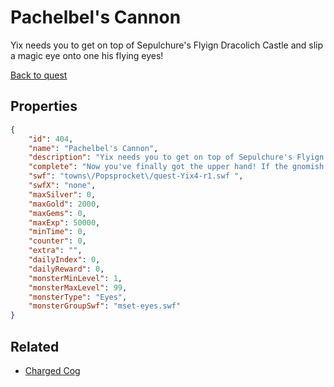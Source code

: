 # Pachelbel's Cannon

Yix needs you to get on top of Sepulchure's Flyign Dracolich Castle and slip a magic eye onto one his flying eyes!

[Back to quest](../quests.md)

## Properties

```json
{
    "id": 404,
    "name": "Pachelbel's Cannon",
    "description": "Yix needs you to get on top of Sepulchure's Flyign Dracolich Castle and slip a magic eye onto one his flying eyes!",
    "complete": "Now you've finally got the upper hand! If the gnomish Magic Eye works the way that it's supposed to (good luck) then you will have a directly line to Sepulchure's Plans!",
    "swf": "towns\/Popsprocket\/quest-Yix4-r1.swf ",
    "swfX": "none",
    "maxSilver": 0,
    "maxGold": 2000,
    "maxGems": 0,
    "maxExp": 50000,
    "minTime": 0,
    "counter": 0,
    "extra": "",
    "dailyIndex": 0,
    "dailyReward": 0,
    "monsterMinLevel": 1,
    "monsterMaxLevel": 99,
    "monsterType": "Eyes",
    "monsterGroupSwf": "mset-eyes.swf"
}
```

## Related

- [Charged Cog](../items/2279-charged-cog.md)

